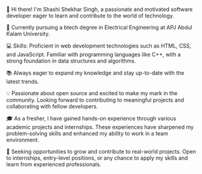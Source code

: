 👋 Hi there! I'm Shashi Shekhar Singh, a passionate and motivated software developer eager to learn and contribute to the world of technology.

🌱 Currently pursuing a btech degree in Electrical Engineering at APJ Abdul Kalam University.

💻 Skills: Proficient in web development technologies such as HTML, CSS, and JavaScript.  Familiar with programming languages like C++, with a strong foundation in data structures and algorithms.

📚 Always eager to expand my knowledge and stay up-to-date with the latest trends. 

💡 Passionate about open source and excited to make my mark in the community. Looking forward to contributing to meaningful projects and collaborating with fellow developers.

🎓 As a fresher, I have gained hands-on experience through various academic projects and internships. These experiences have sharpened my problem-solving skills and enhanced my ability to work in a team environment.

🌟 Seeking opportunities to grow and contribute to real-world projects. Open to internships, entry-level positions, or any chance to apply my skills and learn from experienced professionals.

